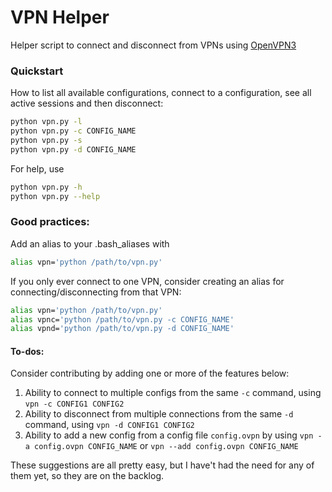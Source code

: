# VPN Helper

Helper script to connect and disconnect from VPNs using [OpenVPN3](https://openvpn.net/cloud-docs/tutorials/configuration-tutorials/connectors/operating-systems/linux/tutorial--learn-to-install-and-control-the-openvpn-3-client.html)

### Quickstart

How to list all available configurations, connect to a configuration, see all active sessions and then disconnect:
```bash
python vpn.py -l
python vpn.py -c CONFIG_NAME
python vpn.py -s
python vpn.py -d CONFIG_NAME
```

For help, use
```bash
python vpn.py -h
python vpn.py --help
```

### Good practices:
Add an alias to your .bash_aliases with
```bash
alias vpn='python /path/to/vpn.py'
```

If you only ever connect to one VPN, consider creating an alias for connecting/disconnecting from that VPN:
```bash
alias vpn='python /path/to/vpn.py'
alias vpnc='python /path/to/vpn.py -c CONFIG_NAME'
alias vpnd='python /path/to/vpn.py -d CONFIG_NAME'
```

#### To-dos:
Consider contributing by adding one or more of the features below:
1. Ability to connect to multiple configs from the same `-c` command, using `vpn -c CONFIG1 CONFIG2`
2. Ability to disconnect from multiple connections from the same `-d` command, using `vpn -d CONFIG1 CONFIG2`
3. Ability to add a new config from a config file `config.ovpn` by using `vpn -a config.ovpn CONFIG_NAME` or `vpn --add config.ovpn CONFIG_NAME`

These suggestions are all pretty easy, but I have't had the need for any of them yet, so they are on the backlog.